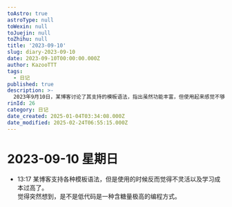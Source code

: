 ```yaml
---
toAstro: true
astroType: null
toWexin: null
toJuejin: null
toZhihu: null
title: '2023-09-10'
slug: diary-2023-09-10
date: 2023-09-10T00:00:00.000Z
author: KazooTTT
tags:
  - 日记
published: true
description: >-
  2023年9月10日，某博客讨论了其支持的模板语法，指出虽然功能丰富，但使用起来感觉不够灵活且学习成本较高。文章中提出疑问，低代码是否是一种高效但可能过于简化的编程方式。
rinId: 26
category: 日记
date_created: 2025-01-04T03:34:08.000Z
date_modified: 2025-02-24T06:55:15.000Z
---
```


# 2023-09-10 星期日

- 13:17 某博客支持各种模板语法，但是使用的时候反而觉得不灵活以及学习成本过高了。<br>觉得突然想到，是不是低代码是一种含糖量极高的编程方式。<br>

